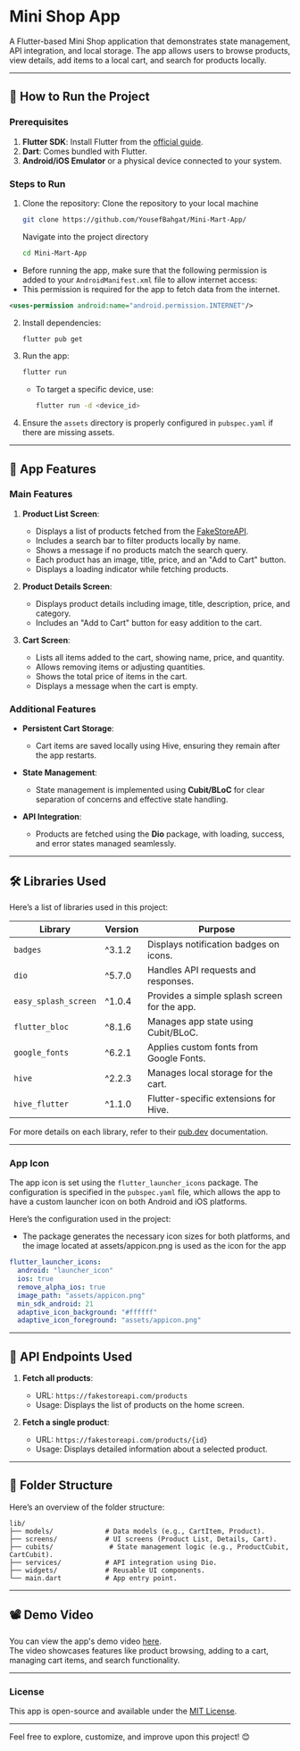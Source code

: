 
# Mini Shop App

A Flutter-based Mini Shop application that demonstrates state management, API integration, and local storage. The app allows users to browse products, view details, add items to a local cart, and search for products locally.

---

## 🚀 How to Run the Project

### Prerequisites
1. **Flutter SDK**: Install Flutter from the [official guide](https://flutter.dev/docs/get-started/install).
2. **Dart**: Comes bundled with Flutter.
3. **Android/iOS Emulator** or a physical device connected to your system.

### Steps to Run
1. Clone the repository:
     Clone the repository to your local machine
   ```bash
   git clone https://github.com/YousefBahgat/Mini-Mart-App/
   ```
     Navigate into the project directory
   ```bash
   cd Mini-Mart-App
   ```
- Before running the app, make sure that the following permission is added to your `AndroidManifest.xml` file to allow internet access:
- This permission is required for the app to fetch data from the internet.
```xml
<uses-permission android:name="android.permission.INTERNET"/>
```
2. Install dependencies:
   ```bash
   flutter pub get
   ```
3. Run the app:
   ```bash
   flutter run
   ```

   - To target a specific device, use:
     ```bash
     flutter run -d <device_id>
     ```

4. Ensure the `assets` directory is properly configured in `pubspec.yaml` if there are missing assets.

---

## 🌟 App Features

### Main Features
1. **Product List Screen**:
   - Displays a list of products fetched from the [FakeStoreAPI](https://fakestoreapi.com/products).
   - Includes a search bar to filter products locally by name.
   - Shows a message if no products match the search query.
   - Each product has an image, title, price, and an "Add to Cart" button.
   - Displays a loading indicator while fetching products.

2. **Product Details Screen**:
   - Displays product details including image, title, description, price, and category.
   - Includes an "Add to Cart" button for easy addition to the cart.

3. **Cart Screen**:
   - Lists all items added to the cart, showing name, price, and quantity.
   - Allows removing items or adjusting quantities.
   - Shows the total price of items in the cart.
   - Displays a message when the cart is empty.

### Additional Features
- **Persistent Cart Storage**:
  - Cart items are saved locally using Hive, ensuring they remain after the app restarts.

- **State Management**:
  - State management is implemented using **Cubit/BLoC** for clear separation of concerns and effective state handling.

- **API Integration**:
  - Products are fetched using the **Dio** package, with loading, success, and error states managed seamlessly.

---

## 🛠️ Libraries Used

Here’s a list of libraries used in this project:

| Library                | Version  | Purpose                                           |
|------------------------|----------|---------------------------------------------------|
| `badges`               | ^3.1.2   | Displays notification badges on icons.           |
| `dio`                  | ^5.7.0   | Handles API requests and responses.              |
| `easy_splash_screen`   | ^1.0.4   | Provides a simple splash screen for the app.     |
| `flutter_bloc`         | ^8.1.6   | Manages app state using Cubit/BLoC.              |
| `google_fonts`         | ^6.2.1   | Applies custom fonts from Google Fonts.          |
| `hive`                 | ^2.2.3   | Manages local storage for the cart.              |
| `hive_flutter`         | ^1.1.0   | Flutter-specific extensions for Hive.            |

For more details on each library, refer to their [pub.dev](https://pub.dev) documentation.

---
### App Icon

The app icon is set using the `flutter_launcher_icons` package. The configuration is specified in the `pubspec.yaml` file, which allows the app to have a custom launcher icon on both Android and iOS platforms. 

Here’s the configuration used in the project:
- The package generates the necessary icon sizes for both platforms, and the image located at assets/appicon.png is used as the icon for the app
```yaml
flutter_launcher_icons:
  android: "launcher_icon"
  ios: true
  remove_alpha_ios: true
  image_path: "assets/appicon.png"
  min_sdk_android: 21
  adaptive_icon_background: "#ffffff"
  adaptive_icon_foreground: "assets/appicon.png"
```
---
## 📝 API Endpoints Used

1. **Fetch all products**:
   - URL: `https://fakestoreapi.com/products`
   - Usage: Displays the list of products on the home screen.

2. **Fetch a single product**:
   - URL: `https://fakestoreapi.com/products/{id}`
   - Usage: Displays detailed information about a selected product.

---

## 📂 Folder Structure

Here’s an overview of the folder structure:

```
lib/
├── models/             # Data models (e.g., CartItem, Product).
├── screens/            # UI screens (Product List, Details, Cart).
├── cubits/              # State management logic (e.g., ProductCubit, CartCubit).
├── services/           # API integration using Dio.
├── widgets/            # Reusable UI components.
└── main.dart           # App entry point.
```

---

## 📽️ Demo Video

You can view the app's demo video [here](https://drive.google.com/drive/folders/your-google-drive-link).  
The video showcases features like product browsing, adding to a cart, managing cart items, and search functionality.

---
### License

This app is open-source and available under the [MIT License](LICENSE).

---
Feel free to explore, customize, and improve upon this project! 😊
